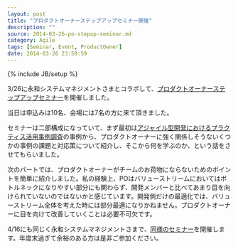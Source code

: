```yaml
---
layout: post
title: "プロダクトオーナーステップアップセミナー開催"
description: ""
source: 2014-03-26-po-stepup-seminar.md
category: Agile
tags: [Seminar, Event, ProductOwner]
date: 2014-03-26 23:59:59
---
```

{% include JB/setup %}

3/26に永和システムマネジメントさまとコラボして、[プロダクトオーナーステップアップセミナー](http://goo.gl/KmQhj9)を開催しました。

当日は申込みは10名、会場には7名の方に来て頂きました。

セミナーは二部構成になっていて、まず最初は[アジャイル型開発におけるプラクティス活用事例調査](http://www.ipa.go.jp/sec/softwareengineering/reports/20130319.html)の事例から、プロダクトオーナーに強く関係しそうないくつかの事例の課題と対応策について紹介し、そこから何を学ぶのか、という話をさせてもらいました。

次のパートでは、プロダクトオーナーがチームのお荷物にならないためのポイントを簡単に紹介しました。私の経験上、POはバリューストリームにおいてはボトルネックになりやすい部分にも関わらず、開発メンバーと比べてあまり目を向けられていないのではないかと感じています。開発側だけの最適化では、バリューストリーム全体を考えた時には部分最適になりかねません。プロダクトオーナーに目を向けて改善していくことは必要不可欠です。

4/16にも同じく永和システムマネジメントさまで、[同様のセミナー](http://esminc.doorkeeper.jp/events/10210)を開催します。年度末過ぎて余裕のある方は是非ご参加ください。